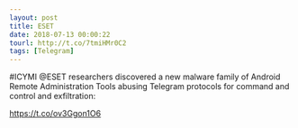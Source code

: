 ```yaml
---
layout: post
title: ESET
date: 2018-07-13 00:00:22
tourl: http://t.co/7tmiHMr0C2
tags: [Telegram]
---
```

#ICYMI @ESET researchers discovered a new malware family of Android Remote Administration Tools abusing Telegram protocols for command and control and exfiltration:

https://t.co/ov3Ggon1O6
